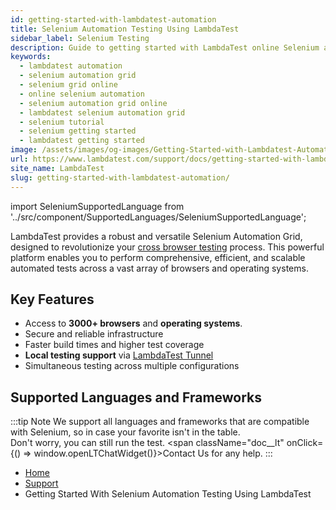 ```yaml
---
id: getting-started-with-lambdatest-automation
title: Selenium Automation Testing Using LambdaTest
sidebar_label: Selenium Testing
description: Guide to getting started with LambdaTest online Selenium automation grid. Run Selenium scripts on an online Selenium automation grid of 10000+ browsers. Run test on Java, Javascript, and 7 other programming language.
keywords:
  - lambdatest automation
  - selenium automation grid
  - selenium grid online
  - online selenium automation
  - selenium automation grid online
  - lambdatest selenium automation grid
  - selenium tutorial
  - selenium getting started
  - lambdatest getting started
image: /assets/images/og-images/Getting-Started-with-Lambdatest-Automation.jpg
url: https://www.lambdatest.com/support/docs/getting-started-with-lambdatest-automation/
site_name: LambdaTest
slug: getting-started-with-lambdatest-automation/
---
```

import SeleniumSupportedLanguage from '../src/component/SupportedLanguages/SeleniumSupportedLanguage';

<script type="application/ld+json"
      dangerouslySetInnerHTML={{ __html: JSON.stringify({
       "@context": "https://schema.org",
        "@type": "BreadcrumbList",
        "itemListElement": [{
          "@type": "ListItem",
          "position": 1,
          "name": "Home",
          "item": "https://www.lambdatest.com"
        },{
          "@type": "ListItem",
          "position": 2,
          "name": "Support",
          "item": "https://www.lambdatest.com/support/docs/"
        },{
          "@type": "ListItem",
          "position": 3,
          "name": "Getting Started With Selenium Automation Testing Using LambdaTest",
          "item": "https://www.lambdatest.com/support/docs/getting-started-with-lambdatest-automation/"
        }]
      })
    }}
></script>
LambdaTest provides a robust and versatile Selenium Automation Grid, designed to revolutionize your [cross browser testing](https://www.lambdatest.com/) process. This powerful platform enables you to perform comprehensive, efficient, and scalable automated tests across a vast array of browsers and operating systems.

## Key Features

- Access to **3000+ browsers** and **operating systems**.
- Secure and reliable infrastructure
- Faster build times and higher test coverage
- **Local testing support** via [LambdaTest Tunnel](https://www.lambdatest.com/support/docs/testing-locally-hosted-pages/)
- Simultaneous testing across multiple configurations

## Supported Languages and Frameworks

<SeleniumSupportedLanguage />

:::tip Note
We support all languages and frameworks that are compatible with Selenium, so in case your favorite isn't in the table.<br/>Don't worry, you can still run the test. <span className="doc__lt" onClick={() => window.openLTChatWidget()}>Contact Us</span> for any help.
:::

<nav aria-label="breadcrumbs">
  <ul className="breadcrumbs">
    <li className="breadcrumbs__item">
      <a className="breadcrumbs__link" target="_self" href="https://www.lambdatest.com">
        Home
      </a>
    </li>
    <li className="breadcrumbs__item">
      <a className="breadcrumbs__link" target="_self" href="https://www.lambdatest.com/support/docs/">
        Support
      </a>
    </li>
    <li className="breadcrumbs__item breadcrumbs__item--active">
      <span className="breadcrumbs__link">
       Getting Started With Selenium Automation Testing Using LambdaTest
      </span>
    </li>
  </ul>
</nav>
